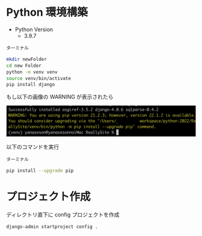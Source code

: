 # Python 環境構築

-   Python Version
    -   3.9.7

`ターミナル`

```bash
mkdir newFolder
cd new Folder
python -m venv venv
source venv/bin/activate
pip install django
```

もし以下の画像の WARNING が表示されたら

![pipのupgrade画像](images/1.png)

以下のコマンドを実行

`ターミナル`

```bash
pip install --upgrade pip
```

# プロジェクト作成

ディレクトリ直下に config プロジェクトを作成

```
django-admin startproject config .
```
